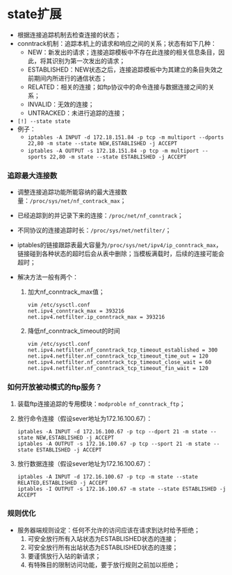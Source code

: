 # state扩展

- 根据连接追踪机制去检查连接的状态；
- conntrack机制：追踪本机上的请求和响应之间的关系；状态有如下几种：
  - NEW：新发出的请求；连接追踪模板中不存在此连接的相关信息条目，因此，将其识别为第一次发出的请求；
  - ESTABLISHED：NEW状态之后，连接追踪模板中为其建立的条目失效之前期间内所进行的通信状态；
  - RELATED：相关的连接；如ftp协议中的命令连接与数据连接之间的关系；
  - INVALID：无效的连接；
  - UNTRACKED：未进行追踪的连接；
- `[!] --state state`
- 例子：
  - `iptables -A INPUT -d 172.18.151.84 -p tcp -m multiport --dports 22,80 -m state --state NEW,ESTABLISHED -j ACCEPT`
  - `iptables -A OUTPUT -s 172.18.151.84 -p tcp -m multiport --sports 22,80 -m state --state ESTABLISHED -j ACCEPT`

### 追踪最大连接数

- 调整连接追踪功能所能容纳的最大连接数量：`/proc/sys/net/nf_contrack_max`；
- 已经追踪到的并记录下来的连接：`/proc/net/nf_conntrack`；
- 不同协议的连接追踪时长：`/proc/sys/net/netfilter/`；
- iptables的链接跟踪表最大容量为`/proc/sys/net/ipv4/ip_conntrack_max`，链接碰到各种状态的超时后会从表中删除；当模板满载时，后续的连接可能会超时；

- 解决方法一般有两个：

  1. 加大nf_conntrack_max值；

     ```shell
     vim /etc/sysctl.conf
     net.ipv4_conntrack_max = 393216
     net.ipv4.netfilter.ip_conntrack_max = 393216
     ```

  2. 降低nf_conntrack_timeout的时间

     ```shell
     vim /etc/sysctl.conf
     net.ipv4.netfilter.nf_conntrack_tcp_timeout_established = 300
     net.ipv4.netfilter.nf_conntrack_tcp_timeout_time_out = 120
     net.ipv4.netfilter.nf_conntrack_tcp_timeout_close_wait = 60
     net.ipv4.netfilter.nf_conntrack_tcp_timeout_fin_wait = 120
     ```

### 如何开放被动模式的ftp服务？

1. 装载ftp连接追踪的专用模块：`modproble nf_conntrack_ftp`；

2. 放行命令连接（假设sever地址为172.16.100.67）：

   ```shell
   iptables -A INPUT -d 172.16.100.67 -p tcp --dport 21 -m state --state NEW,ESTABLISHED -j ACCEPT
   iptables -A OUTPUT -s 172.16.100.67 -p tcp --sport 21 -m state --state ESTABLISHED -j ACCEPT
   ```

3. 放行数据连接（假设sever地址为172.16.100.67）：

   ```shell
   iptables -A INPUT -d 172.16.100.67 -p tcp -m state --state RELATED,ESTABLISHED -j ACCEPT
   iptables -I OUTPUT -s 172.16.100.67 -m state --state ESTABLISHED -j ACCEPT
   ```

### 规则优化

- 服务器端规则设定：任何不允许的访问应该在请求到达时给予拒绝；
  1. 可安全放行所有入站状态为ESTABLISHED状态的连接；
  2. 可安全放行所有出站状态为ESTABLISHED状态的连接；
  3. 要谨慎放行入站的新请求；
  4. 有特殊目的限制访问功能，要于放行规则之前加以拒绝；
